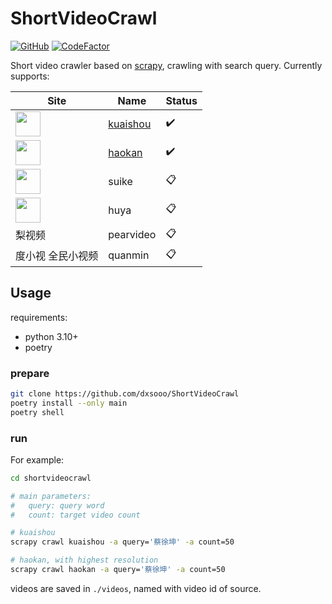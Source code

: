 # ShortVideoCrawl

[![GitHub](https://img.shields.io/github/license/dxsooo/ShortVideoCrawl)](./LICENSE)
[![CodeFactor](https://www.codefactor.io/repository/github/dxsooo/shortvideocrawl/badge)](https://www.codefactor.io/repository/github/dxsooo/shortvideocrawl)

Short video crawler based on [scrapy](https://github.com/scrapy/scrapy), crawling with search query. Currently supports:

|Site|Name|Status|
|-|-|-|
|<img src="https://static.yximgs.com/udata/pkg/frontend-explore/material-lib-www/word-logo-1-min.png" height=40 />| [kuaishou](https://www.kuaishou.com/)| :heavy_check_mark: |
|<img src="https://pic.rmb.bdstatic.com/baidu-rmb-video-cover-1/2022-2/1645100826352/418a3aceca30.png" height=40 />|[haokan](https://haokan.baidu.com/)| :heavy_check_mark: |
|<img src="https://pps.m.iqiyi.com/pcwDist/img/logo.302ccbde.png" height=40 />|suike| :clipboard: |
|<img src="https://a.msstatic.com/huya/main3/static/img/logo.png" height=40 />|huya| :clipboard: |
|梨视频|pearvideo| :clipboard: |
|度小视 全民小视频|quanmin| :clipboard: |

## Usage

requirements:

- python 3.10+
- poetry

### prepare

```bash
git clone https://github.com/dxsooo/ShortVideoCrawl
poetry install --only main
poetry shell
```

### run

For example:

```bash
cd shortvideocrawl

# main parameters:
#   query: query word
#   count: target video count

# kuaishou
scrapy crawl kuaishou -a query='蔡徐坤' -a count=50

# haokan, with highest resolution
scrapy crawl haokan -a query='蔡徐坤' -a count=50
```

videos are saved in `./videos`, named with video id of source.
